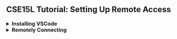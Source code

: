 ## CSE15L Tutorial: Setting Up Remote Access
<details>
  <summary><b>Installing VSCode</b></summary>
  
Visual Studio Code is a code editing program that also has an integrated terminal, which will allow us to seamlessly write code and upload it to a remote server. 
  <br/>
Visual Studio supports Windows, macOS, and Linux. 
  <br/>
Download and install VSCode at https://code.visualstudio.com/ 
<br/><br/>
Press the button inside the red rectangle to download, use the dropdown button on the rightside to switch installers if needed(ex. to a Linux or macOS installer).

<img src="/docs/assets/images/vsinstall.png" width="800" height="450"> 

<br/><br/>
After you are finished installing and launch Visual Studio Code, you should be greeted with a page similar to the one below.
<img src="/docs/assets/images/vsstart.png" width="800" height="600">

</details>

<details>
  <summary><b>Remotely Connecting</b></summary>
  
  </details>

